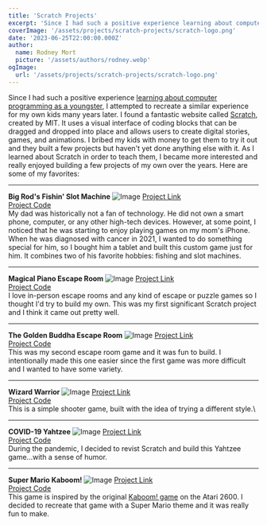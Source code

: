 ```yaml
---
title: 'Scratch Projects'
excerpt: 'Since I had such a positive experience learning about computer programming as a youngster...'
coverImage: '/assets/projects/scratch-projects/scratch-logo.png'
date: '2023-06-25T22:00:00.000Z'
author:
  name: Rodney Mort
  picture: '/assets/authors/rodney.webp'
ogImage:
  url: '/assets/projects/scratch-projects/scratch-logo.png'
---
```


Since I had such a positive experience [learning about computer programming as a youngster](/posts/the-beginning-of-my-tech-journey), I attempted to recreate a similar experience for my own kids many years later. I found a fantastic website called [Scratch](https://scratch.mit.edu/about), created by MIT. It uses a visual interface of coding blocks that can be dragged and dropped into place and allows users to create digital stories, games, and animations. I bribed my kids with money to get them to try it out and they built a few projects but haven't yet done anything else with it. As I learned about Scratch in order to teach them, I became more interested and really enjoyed building a few projects of my own over the years. Here are some of my favorites:

---

**Big Rod's Fishin' Slot Machine**
![Image](https://cdn2.scratch.mit.edu/get_image/project/554777177_100x80.png)
[Project Link](https://scratch.mit.edu/projects/554777177/fullscreen)\
[Project Code](https://scratch.mit.edu/projects/554777177/editor)\
My dad was historically not a fan of technology. He did not own a smart phone, computer, or any other high-tech devices. However, at some point, I noticed that he was starting to enjoy playing games on my mom's iPhone. When he was diagnosed with cancer in 2021, I wanted to do something special for him, so I bought him a tablet and built this custom game just for him. It combines two of his favorite hobbies: fishing and slot machines.

---

**Magical Piano Escape Room**
![Image](https://cdn2.scratch.mit.edu/get_image/project/114750942_100x80.png)
[Project Link](https://scratch.mit.edu/projects/114750942/fullscreen)\
[Project Code](https://scratch.mit.edu/projects/114750942/editor)\
I love in-person escape rooms and any kind of escape or puzzle games so I thought I'd try to build my own. This was my first significant Scratch project and I think it came out pretty well.

---

**The Golden Buddha Escape Room**
![Image](https://cdn2.scratch.mit.edu/get_image/project/143511614_100x80.png)
[Project Link](https://scratch.mit.edu/projects/143511614/fullscreen)\
[Project Code](https://scratch.mit.edu/projects/143511614/editor)\
This was my second escape room game and it was fun to build. I intentionally made this one easier since the first game was more difficult and I wanted to have some variety.

---

**Wizard Warrior**
![Image](https://cdn2.scratch.mit.edu/get_image/project/115316348_100x80.png)
[Project Link](https://scratch.mit.edu/projects/115316348/fullscreen)\
[Project Code](https://scratch.mit.edu/projects/115316348/editor)\
This is a simple shooter game, built with the idea of trying a different style.\

---

**COVID-19 Yahtzee**
![Image](https://cdn2.scratch.mit.edu/get_image/project/380559529_100x80.png)
[Project Link](https://scratch.mit.edu/projects/380559529/fullscreen)\
[Project Code](https://scratch.mit.edu/projects/380559529/editor)\
During the pandemic, I decided to revist Scratch and build this Yahtzee game...with a sense of humor.

---

**Super Mario Kaboom!**
![Image](https://cdn2.scratch.mit.edu/get_image/project/188616857_100x80.png)
[Project Link](https://scratch.mit.edu/projects/188616857/fullscreen)\
[Project Code](https://scratch.mit.edu/projects/188616857/editor)\
This game is inspired by the original [Kaboom! game](https://en.wikipedia.org/wiki/Kaboom!_(video_game)) on the Atari 2600. I decided to recreate that game with a Super Mario theme and it was really fun to make.